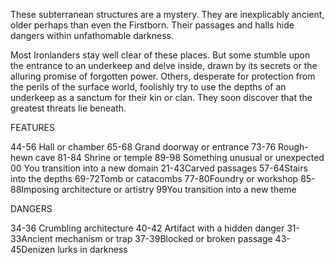 These subterranean structures are a mystery. They are inexplicably ancient, older perhaps than even the Firstborn. Their passages and halls hide dangers within unfathomable darkness.

Most Ironlanders stay well clear of these places. But some stumble upon the entrance to an underkeep and delve inside, drawn by its secrets or the alluring promise of forgotten power. Others, desperate for protection from the perils of the surface world, foolishly try to use the depths of an underkeep as a sanctum for their kin or clan. They soon discover that the greatest threats lie beneath.

FEATURES

44-56 Hall or chamber
65-68 Grand doorway or entrance
73-76 Rough-hewn cave
81-84 Shrine or temple
89-98 Something unusual or unexpected
00 You transition into a new domain
21-43Carved passages
57-64Stairs into the depths
69-72Tomb or catacombs
77-80Foundry or workshop
85-88Imposing architecture or artistry
99You transition into a new theme

DANGERS

34-36 Crumbling architecture 
40-42 Artifact with a hidden danger
31-33Ancient mechanism or trap
37-39Blocked or broken passage
43-45Denizen lurks in darkness